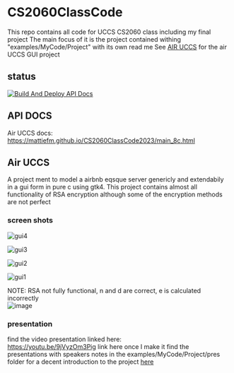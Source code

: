 # CS2060ClassCode
 This repo contains all code for UCCS CS2060 class including my final project
 The main focus of it is the project contained withing "examples/MyCode/Project" with its own read me
 See [AIR UCCS](./examples/myCode/project/) for the air UCCS GUI project

## status
[![Build And Deploy API Docs](https://github.com/mattieFM/CS2060ClassCode2023/actions/workflows/static.yml/badge.svg)](https://github.com/mattieFM/CS2060ClassCode2023/actions/workflows/static.yml)

## API DOCS
Air UCCS docs:
https://mattiefm.github.io/CS2060ClassCode2023/main_8c.html  

## Air UCCS  
A project ment to model a airbnb eqsque server genericly and extendabily in a gui form in pure c using gtk4. This project contains almost all functionality of RSA encryption although some of the encryption methods are not perfect  
### screen shots  
![gui4](https://github.com/mattieFM/CS2060ClassCode2023/assets/66142165/a1f7e8bd-eaf5-4826-89cf-6002873a29d5)  

![gui3](https://github.com/mattieFM/CS2060ClassCode2023/assets/66142165/739e355a-963a-4f09-a142-b8a8f23f51cb)  

![gui2](https://github.com/mattieFM/CS2060ClassCode2023/assets/66142165/fea07a2b-01d8-42b4-97bf-2054a0133751)  

![gui1](https://github.com/mattieFM/CS2060ClassCode2023/assets/66142165/d6e1ff0c-5417-4fce-b0a5-86b6cc3c1f9e)  

NOTE: RSA not fully functional, n and d are correct, e is calculated incorrectly  
![image](https://github.com/mattieFM/CS2060ClassCode2023/assets/66142165/b6a366c1-4436-4da7-8eb6-bedf43ff433e)  


### presentation
find the video presentation linked here:  
https://youtu.be/9jVyzOm3Pig
link here once I make it
find the presentations with speakers notes in the examples/MyCode/Project/pres folder for a decent introduction to the project [here](./examples/myCode/project/pres/)
